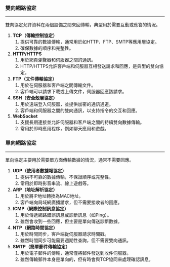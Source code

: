 
### 雙向網路協定
---
雙向協定允許資料在兩個設備之間來回傳輸，典型用於需要互動或應答的情況。
1. **TCP（傳輸控制協定）**
	1. 提供可靠的數據傳輸，通常用於如HTTP、FTP、SMTP等應用層協定。
	2. 確保數據的順序和完整性。
2. **HTTP/HTTPS**
	1. 用於網頁瀏覽器和伺服器之間的通訊。
	2. HTTP/HTTPS允許客戶端和伺服器互相發送請求和回應，是典型的雙向協定。
3. **FTP（文件傳輸協定）**
	1. 用於在伺服器和客戶端之間傳輸文件。
	2. 客戶端可以請求下載或上傳文件，伺服器回應該請求。
4. **SSH（安全殼層協定）**
	1. 用於遠端登入伺服器，並提供加密的通訊通道。
	2. 客戶端和伺服器之間的雙向通訊，以支持指令的交互和回應。
5. **WebSocket**
	1. 支援長期連接並允許伺服器和客戶端之間的持續雙向數據傳輸。
	2. 常用於即時應用程序，例如聊天應用和遊戲。
### 單向網路協定
---
單向協定主要用於需要單方面傳輸數據的情況，通常不需要回應。
1. **UDP（使用者數據報協定）**
	1. 提供不可靠的數據傳輸，不保證順序或完整性。
	2. 常用於即時影音串流、線上遊戲等。
2. **ARP（地址解析協定）**
	1. 用於將IP地址轉換為MAC地址。
	2. 客戶端向局域網廣播請求，但不需要接收者的回應。
3. **ICMP（網際控制訊息協定）**
	1. 用於傳遞網路錯誤訊息或診斷訊息（如Ping）。
	2. 雖然會收到一些回應，但主要是單向傳送診斷數據。
4. **NTP（網路時間協定）**
	1. 用於時間同步，客戶端從伺服器請求時間戳。
	2. 雖然時間同步可能需要週期性查詢，但不需要雙向通訊。
5. **SMTP（簡單郵件傳輸協定）**
	1. 用於電子郵件的傳輸，通常僅將郵件發送到收件伺服器。
	2. 雖然傳輸郵件本身是單向的，但有時會與TCP協同來處理確認訊息。
